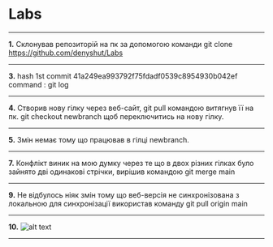 # Labs
***
**1.** Склонував репозиторій на пк за допомогою команди git clone https://github.com/denyshut/Labs
***
**3.** hash 1st commit 41a249ea993792f75fdadf0539c8954930b042ef command : git log
***
**4.** Створив нову гілку через веб-сайт, git pull командою витягнув її на пк. git checkout newbranch щоб переключитись на нову гілку.
***
**5.** Змін немає тому що працював в гілці newbranch.
***
**7.** Конфлікт виник на мою думку через те що в двох різних гілках було зайнято дві одинакові стрічки, вирішив командою git merge main
***
**9.** Не відбулось ніяк змін тому що веб-версія не синхронізована з локальною для синхронізації використав команду git pull origin main 
***
**10.** ![alt text](https://lh3.googleusercontent.com/proxy/P8A00Ic9l7CSMYkx13wACKqUyrq6ET7X02Z0ot-k775F6Bn7V98SueZhfiTO2haAcLBMKQPA7DAV5oXYxj-wMMni7IWpWkg9n7rDD6Y7IBbLlVO0jGXwiun0bfdp7rkZE-1X8BoyYXuuj29mmZIkImTDz0EQp2vWthtLfrKEjEay4Y1tE93WgB_ZoOntbL0DfOKxCAxs37V9dWdeHWgpLm3Tgf14W5l8YPK9TRBM38B9R52qW9E7D3y-Fepr-1YgzaGy6PXhV4C_ZQYCg7AL7PJqSiKKTVm_wdFK2MtVzaqlHW5pIXWGjv_cwwj86Tq5opZmxz11XyImxapv7Zbg0U322gAGVoZxTeik8gq6IgfpRJ3edGZhyrZv_LsV)
***